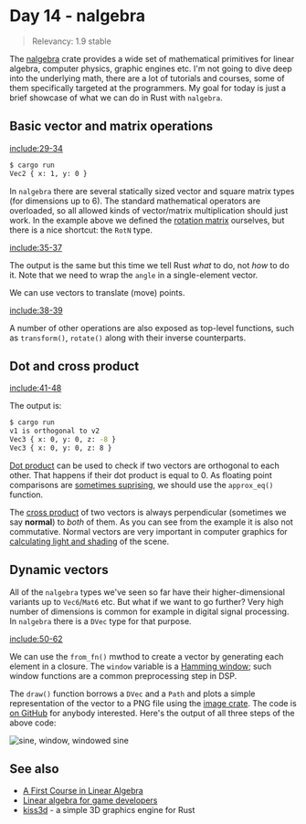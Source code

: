 # Day 14 - nalgebra

> Relevancy: 1.9 stable

The [nalgebra](https://crates.io/crates/nalgebra) crate provides a wide set of mathematical primitives for linear algebra, computer physics, graphic engines etc. I'm not going to dive deep into the underlying math, there are a lot of tutorials and courses, some of them specifically targeted at the programmers. My goal for today is just a brief showcase of what we can do in Rust with `nalgebra`.

Basic vector and matrix operations
----------------------------------

[include:29-34](../src/day14.rs)

```sh
$ cargo run
Vec2 { x: 1, y: 0 }
```

In `nalgebra` there are several statically sized vector and square matrix types (for dimensions up to 6). The standard mathematical operators are overloaded, so all allowed kinds of vector/matrix multiplication should just work. In the example above we defined the [rotation matrix](http://en.wikipedia.org/wiki/Rotation_matrix) ourselves, but there is a nice shortcut: the `RotN` type.

[include:35-37](../src/day14.rs)

The output is the same but this time we tell Rust *what* to do, not *how* to do it. Note that we need to wrap the `angle` in a single-element vector.

We can use vectors to translate (move) points.

[include:38-39](../src/day14.rs)

A number of other operations are also exposed as top-level functions, such as `transform()`, `rotate()` along with their inverse counterparts.

Dot and cross product
---------------------

[include:41-48](../src/day14.rs)

The output is:

```sh
$ cargo run
v1 is orthogonal to v2
Vec3 { x: 0, y: 0, z: -8 }
Vec3 { x: 0, y: 0, z: 8 }
```

[Dot product](http://en.wikipedia.org/wiki/Dot_product) can be used to check if two vectors are orthogonal to each other. That happens if their dot product is equal to 0. As floating point comparisons are [sometimes suprising](http://www.parashift.com/c++-faq/floating-point-arith.html), we should use the `approx_eq()` function.

The [cross product](http://en.wikipedia.org/wiki/Cross_product) of two vectors is always perpendicular (sometimes we say **normal**) to *both* of them. As you can see from the example it is also not commutative. Normal vectors are very important in computer graphics for [calculating light and shading](http://www.opengl-tutorial.org/beginners-tutorials/tutorial-8-basic-shading/) of the scene.

Dynamic vectors
---------------

All of the `nalgebra` types we've seen so far have their higher-dimensional variants up to `Vec6`/`Mat6` etc. But what if we want to go further? Very high number of dimensions is common for example in digital signal processing. In `nalgebra` there is a `DVec` type for that purpose.

[include:50-62](../src/day14.rs)

We can use the `from_fn()` mwthod to create a vector by generating each element in a closure. The `window` variable is a [Hamming window](http://en.wikipedia.org/wiki/Window_function#Hamming_window); such window functions are a common preprocessing step in DSP.

The `draw()` function borrows a `DVec` and a `Path` and plots a simple representation of the vector to a PNG file using the [image crate](https://siciarz.net/24-days-of-rust-image/). The code is [on GitHub](https://github.com/zsiciarz/24daysofrust/blob/9a88969f156581da8ba16ae50c87d884983b17c9/src/day14.rs#L11) for anybody interested. Here's the output of all three steps of the above code:

![sine, window, windowed sine](//i.imgur.com/mQKFms3.png)

See also
--------

* [A First Course in Linear Algebra](http://linear.ups.edu/html/fcla.html)
* [Linear algebra for game developers](http://blog.wolfire.com/2009/07/linear-algebra-for-game-developers-part-1/)
* [kiss3d](https://github.com/sebcrozet/kiss3d) - a simple 3D graphics engine for Rust
